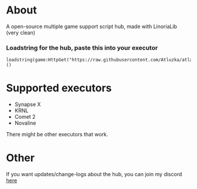 # About

A open-source multiple game support script hub, made with LinoriaLib (very clean)

### Loadstring for the hub, paste this into your executor
```
loadstring(game:HttpGet("https://raw.githubusercontent.com/Atluzka/atlashub/main/atlashub.lua",true))()
```
# Supported executors

- Synapse X
- KRNL
- Comet 2
- Novaline

There might be other executors that work.

# Other

If you want updates/change-logs about the hub, you can join my discord [here](https://discord.gg/e8hX7qZydv)
